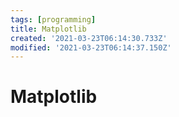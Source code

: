 ```yaml
---
tags: [programming]
title: Matplotlib
created: '2021-03-23T06:14:30.733Z'
modified: '2021-03-23T06:14:37.150Z'
---
```


# Matplotlib


